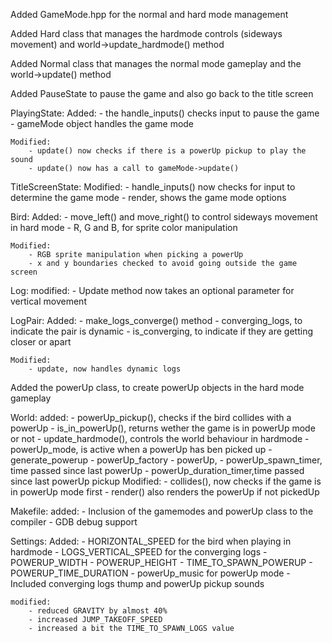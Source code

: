 Added GameMode.hpp for the normal and hard mode management

Added Hard class that manages the hardmode controls (sideways movement) and
world->update_hardmode() method

Added Normal class that manages the normal mode gameplay and the 
world->update() method

Added PauseState to pause the game and also go back to the title screen

PlayingState:
    Added:
        - the handle_inputs() checks input to pause the game
        - gameMode object handles the game mode

    Modified:
        - update() now checks if there is a powerUp pickup to play the sound
        - update() now has a call to gameMode->update()

TitleScreenState:
    Modified:
        - handle_inputs() now checks for input to determine the game mode
        - render, shows the game mode options

Bird:
    Added:
        - move_left() and move_right() to control sideways movement in hard mode
        - R, G and B, for sprite color manipulation

    Modified:
        - RGB sprite manipulation when picking a powerUp
        - x and y boundaries checked to avoid going outside the game screen

Log:
    modified:
        - Update method now takes an optional parameter for vertical movement

LogPair:
    Added:
        - make_logs_converge() method
        - converging_logs, to indicate the pair is dynamic
        - is_converging, to indicate if they are getting closer or apart

    Modified:
        - update, now handles dynamic logs

Added the powerUp class, to create powerUp objects in the hard mode gameplay
        
World:
    added:
        - powerUp_pickup(), checks if the bird collides with a powerUp
        - is_in_powerUp(), returns wether the game is in powerUp mode or not
        - update_hardmode(), controls the world behaviour in hardmode
        - powerUp_mode, is active when a powerUp has ben picked up
        - generate_powerup
        - powerUp_factory
        - powerUp, 
        - powerUp_spawn_timer, time passed since last powerUp
        - powerUp_duration_timer,time passed since last powerUp pickup
    Modified:
        - collides(), now checks if the game is in powerUp mode first
        - render() also renders the powerUp if not pickedUp

Makefile:
    added:
        - Inclusion of the gamemodes and powerUp class to the compiler
        - GDB debug support

Settings:
    Added:
        - HORIZONTAL_SPEED for the bird when playing in hardmode
        - LOGS_VERTICAL_SPEED for the converging logs
        - POWERUP_WIDTH
        - POWERUP_HEIGHT
        - TIME_TO_SPAWN_POWERUP
        - POWERUP_TIME_DURATION
        - powerUp_music for powerUp mode
        - Included converging logs thump and powerUp pickup sounds

    modified:
        - reduced GRAVITY by almost 40%
        - increased JUMP_TAKEOFF_SPEED
        - increased a bit the TIME_TO_SPAWN_LOGS value